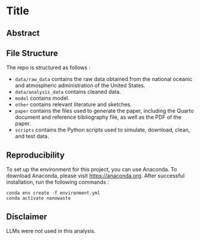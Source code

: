 # Title

## Abstract

## File Structure

The repo is structured as follows :

-   `data/raw_data` contains the raw data obtained from the national oceanic and atmospheric administration of the United States. 
-   `data/analysis_data` contains cleaned data.
-   `model` contains model. 
-   `other` contains relevant literature and sketches.
-   `paper` contains the files used to generate the paper, including the Quarto document and reference bibliography file, as well as the PDF of the paper. 
-   `scripts` contains the Python scripts used to simulate, download, clean, and test data.

## Reproducibility
To set up the environment for this project, you can use Anaconda.
To download Anaconda, please visit https://anaconda.org.
After successful installation, run the following commands :
```
conda env create -f environment.yml
conda activate nanowaste
```

## Disclaimer

LLMs were not used in this analysis.
